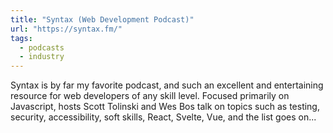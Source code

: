 ```yaml
---
title: "Syntax (Web Development Podcast)"
url: "https://syntax.fm/"
tags:
  - podcasts
  - industry
---
```


Syntax is by far my favorite podcast, and such an excellent and entertaining resource for web developers of any skill level. Focused primarily on Javascript, hosts Scott Tolinski and Wes Bos talk on topics such as testing, security, accessibility, soft skills, React, Svelte, Vue, and the list goes on...
